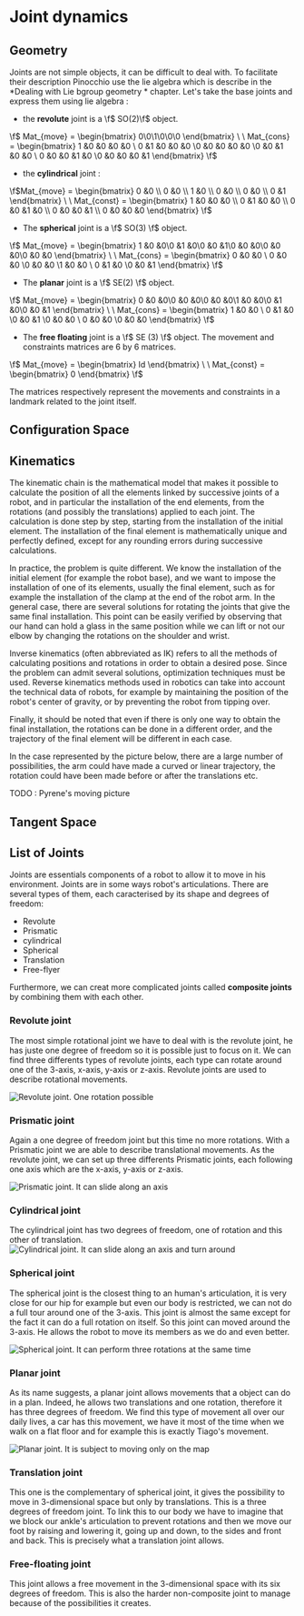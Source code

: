 # Joint dynamics

## Geometry

Joints are not simple objects, it can be difficult to deal with. To facilitate their description Pinocchio use the lie algebra which is describe in the *Dealing with Lie bgroup geometry * chapter. Let's take the base joints and express them using lie algebra :

- the **revolute** joint is a \f$ SO(2)\f$ object.

\f$ Mat_{move} =
 \begin{bmatrix} 0\\0\\1\\0\\0\\0 \end{bmatrix} \ \ Mat_{cons} = \begin{bmatrix} 1 &0 &0 &0 &0 \\ 0 &1 &0 &0 &0 \\0 &0 &0 &0 &0 \\0 &0 &1 &0 &0 \\ 0 &0 &0 &1 &0 \\0 &0 &0 &0 &1 \end{bmatrix} \f$

- the **cylindrical** joint :

\f$Mat_{move} =
\begin{bmatrix} 0 &0 \\ 0 &0 \\ 1 &0 \\ 0 &0 \\ 0 &0 \\ 0 &1 \end{bmatrix} \ \ Mat_{const} = \begin{bmatrix} 1 &0 &0 &0 \\ 0 &1 &0 &0 \\ 0 &0 &1 &0 \\ 0 &0 &0 &1 \\ 0 &0 &0 &0 \end{bmatrix} \f$


- The **spherical** joint is a \f$ SO(3) \f$ object.

\f$ Mat_{move} =
 \begin{bmatrix} 1 &0 &0\\0 &1 &0\\0 &0 &1\\0 &0 &0\\0 &0 &0\\0 &0 &0 \end{bmatrix} \ \ Mat_{cons} = \begin{bmatrix} 0 &0 &0 \\ 0 &0 &0 \\0 &0 &0 \\1 &0 &0 \\ 0 &1 &0 \\0 &0 &1 \end{bmatrix} \f$

- The **planar** joint is a \f$ SE(2) \f$ object.

 \f$ Mat_{move} =
 \begin{bmatrix} 0 &0 &0\\0 &0 &0\\0 &0 &0\\1 &0 &0\\0 &1 &0\\0 &0 &1 \end{bmatrix} \ \ Mat_{cons} = \begin{bmatrix} 1 &0 &0 \\ 0 &1 &0 \\0 &0 &1 \\0 &0 &0 \\ 0 &0 &0 \\0 &0 &0 \end{bmatrix} \f$

- The **free floating** joint is a \f$ SE (3) \f$ object. The movement and constraints matrices are 6 by 6 matrices.

 \f$ Mat_{move} =
 \begin{bmatrix} Id \end{bmatrix} \ \ Mat_{const} = \begin{bmatrix} 0 \end{bmatrix} \f$


 The matrices respectively represent the movements and constraints in a landmark related to the joint itself.

## Configuration Space

## Kinematics

The kinematic chain is the mathematical model that makes it possible to calculate the position of all the elements linked by successive joints of a robot, and in particular the installation of the end elements, from the rotations (and possibly the translations) applied to each joint. The calculation is done step by step, starting from the installation of the initial element. The installation of the final element is mathematically unique and perfectly defined, except for any rounding errors during successive calculations.

In practice, the problem is quite different. We know the installation of the initial element (for example the robot base), and we want to impose the installation of one of its elements, usually the final element, such as for example the installation of the clamp at the end of the robot arm. In the general case, there are several solutions for rotating the joints that give the same final installation. This point can be easily verified by observing that our hand can hold a glass in the same position while we can lift or not our elbow by changing the rotations on the shoulder and wrist.

Inverse kinematics (often abbreviated as IK) refers to all the methods of calculating positions and rotations in order to obtain a desired pose. Since the problem can admit several solutions, optimization techniques must be used. Reverse kinematics methods used in robotics can take into account the technical data of robots, for example by maintaining the position of the robot's center of gravity, or by preventing the robot from tipping over.

Finally, it should be noted that even if there is only one way to obtain the final installation, the rotations can be done in a different order, and the trajectory of the final element will be different in each case.


In the case represented by the picture below, there are a large number of possibilities, the arm could have made a curved or linear trajectory, the rotation could have been made before or after the translations etc.

TODO : Pyrene's moving picture

## Tangent Space

## List of Joints

Joints are essentials components of a robot to allow it to move in his environment. Joints are in some ways robot's articulations. There are several types of them, each caracterised by its shape and degrees of freedom:

- Revolute
- Prismatic
- cylindrical
- Spherical
- Translation
- Free-flyer

Furthermore, we can creat more complicated joints called **composite joints** by combining them with each other.

### Revolute joint

The most simple rotational joint we have to deal with is the revolute joint, he has juste one degree of freedom so it is possible just to focus on it. We can find three differents types of revolute joints, each type can rotate around one of the 3-axis, x-axis, y-axis or z-axis.
Revolute joints are used to describe rotational movements.

![Revolute joint. One rotation possible](revolute_laas.gif)


### Prismatic joint

Again a one degree of freedom joint but this time no more rotations. With a Prismatic joint we are able to describe translational movements. As the revolute joint, we can set up three differents Prismatic joints, each following one axis which are the x-axis, y-axis or z-axis.

![Prismatic joint. It can slide along an axis](prismatic_laas.gif)
### Cylindrical joint

The cylindrical joint has two degrees of freedom, one of rotation and this other of translation.
![Cylindrical joint. It can slide along an axis and turn around](cylindrical_laas.gif)
### Spherical joint

The spherical joint is the closest thing to an human's articulation, it is very close for our hip for example but even our body is restricted, we can not do a full tour around one of the 3-axis. This joint is almost the same except for the fact it can do a full rotation on itself. So this joint can moved around the 3-axis. He allows the robot to move its members as we do and even better.

![Spherical joint. It can perform three rotations at the same time](spherical_laas.gif)

### Planar joint

As its name suggests, a planar joint allows movements that a object can do in a plan. Indeed, he allows two translations and one rotation, therefore it has three degrees of freedom. We find this type of movement all over our daily lives, a car has this movement, we have it most of the time when we walk on a flat floor and for example this is exactly Tiago's movement.

![Planar joint. It is subject to moving only on the map](planar_laas.gif)


### Translation joint

This one is the complementary of spherical joint, it gives the possibility to move in 3-dimensional space but only by translations. This is a three degrees of freedom joint. To link this to our body we have to imagine that we block our ankle's articulation to prevent rotations and then we move our foot by raising and lowering it, going up and down, to the sides and front and back. This is precisely what a translation joint allows.


### Free-floating joint

This joint allows a free movement in the 3-dimensional space with its six degrees of freedom. This is also the harder non-composite joint to manage because of the possibilities it creates.
